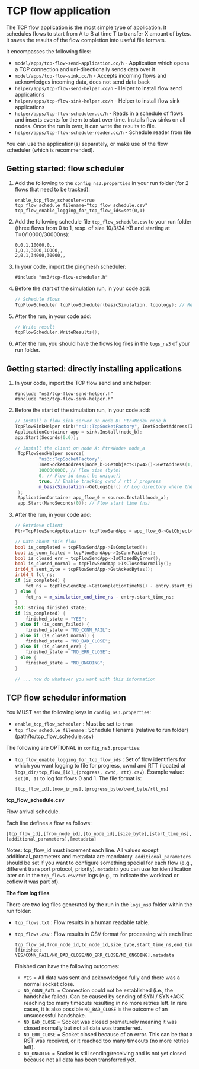 # TCP flow application

The TCP flow application is the most simple type of application. It schedules flows to start from A to B at time T to transfer X amount of bytes. It saves the results of the flow completion into useful file formats.

It encompasses the following files:

* `model/apps/tcp-flow-send-application.cc/h` - Application which opens a TCP connection and uni-directionally sends data over it
* `model/apps/tcp-flow-sink.cc/h` - Accepts incoming flows and acknowledges incoming data, does not send data back
* `helper/apps/tcp-flow-send-helper.cc/h` - Helper to install flow send applications
* `helper/apps/tcp-flow-sink-helper.cc/h` - Helper to install flow sink applications
* `helper/apps/tcp-flow-scheduler.cc/h` - Reads in a schedule of flows and inserts events for them to start over time. Installs flow sinks on all nodes. Once the run is over, it can write the results to file.
* `helper/apps/tcp-flow-schedule-reader.cc/h` - Schedule reader from file

You can use the application(s) separately, or make use of the flow scheduler (which is recommended).


## Getting started: flow scheduler

1. Add the following to the `config_ns3.properties` in your run folder (for 2 flows that need to be tracked):

   ```
   enable_tcp_flow_scheduler=true
   tcp_flow_schedule_filename="tcp_flow_schedule.csv"
   tcp_flow_enable_logging_for_tcp_flow_ids=set(0,1)
   ```

2. Add the following schedule file `tcp_flow_schedule.csv` to your run folder (three flows from 0 to 1, resp. of size 10/3/34 KB and starting at T=0/10000/30000ns):

   ```
   0,0,1,10000,0,,
   1,0,1,3000,10000,,
   2,0,1,34000,30000,,
   ```

3. In your code, import the pingmesh scheduler:

   ```
   #include "ns3/tcp-flow-scheduler.h"
   ```

3. Before the start of the simulation run, in your code add:

    ```c++
    // Schedule flows
    TcpFlowScheduler tcpFlowScheduler(basicSimulation, topology); // Requires enable_tcp_flow_scheduler=true
    ```
   
4. After the run, in your code add:

    ```c++
    // Write result
    tcpFlowScheduler.WriteResults();
    ```

5. After the run, you should have the flows log files in the `logs_ns3` of your run folder.


## Getting started: directly installing applications

1. In your code, import the TCP flow send and sink helper:

   ```
   #include "ns3/tcp-flow-send-helper.h"
   #include "ns3/tcp-flow-sink-helper.h"
   ```
   
2. Before the start of the simulation run, in your code add:

   ```c++
   // Install a flow sink server on node B: Ptr<Node> node_b
   TcpFlowSinkHelper sink("ns3::TcpSocketFactory", InetSocketAddress(Ipv4Address::GetAny(), 1024));
   ApplicationContainer app = sink.Install(node_b);
   app.Start(Seconds(0.0));
   
   // Install the client on node A: Ptr<Node> node_a
    TcpFlowSendHelper source(
            "ns3::TcpSocketFactory",
            InetSocketAddress(node_b->GetObject<Ipv4>()->GetAddress(1,0).GetLocal(), 1024),
            1000000000, // Flow size (byte)
            0, // Flow id (must be unique!)
            true, // Enable tracking cwnd / rtt / progress
            m_basicSimulation->GetLogsDir() // Log directory where the tcp_flow_0_{cwnd, rtt, progress}.csv are written
    );
    ApplicationContainer app_flow_0 = source.Install(node_a);
    app.Start(NanoSeconds(0)); // Flow start time (ns)
   ```

3. After the run, in your code add:

   ```c++
   // Retrieve client
   Ptr<TcpFlowSendApplication> tcpFlowSendApp = app_flow_0->GetObject<TcpFlowSendApplication>();

   // Data about this flow
   bool is_completed = tcpFlowSendApp->IsCompleted();
   bool is_conn_failed = tcpFlowSendApp->IsConnFailed();
   bool is_closed_err = tcpFlowSendApp->IsClosedByError();
   bool is_closed_normal = tcpFlowSendApp->IsClosedNormally();
   int64_t sent_byte = tcpFlowSendApp->GetAckedBytes();
   int64_t fct_ns;
   if (is_completed) {
       fct_ns = tcpFlowSendApp->GetCompletionTimeNs() - entry.start_time_ns;
   } else {
       fct_ns = m_simulation_end_time_ns - entry.start_time_ns;
   }
   std::string finished_state;
   if (is_completed) {
       finished_state = "YES";
   } else if (is_conn_failed) {
       finished_state = "NO_CONN_FAIL";
   } else if (is_closed_normal) {
       finished_state = "NO_BAD_CLOSE";
   } else if (is_closed_err) {
       finished_state = "NO_ERR_CLOSE";
   } else {
       finished_state = "NO_ONGOING";
   }
   
   // ... now do whatever you want with this information
   ```


## TCP flow scheduler information

You MUST set the following keys in `config_ns3.properties`:

* `enable_tcp_flow_scheduler` : Must be set to `true`
* `tcp_flow_schedule_filename` : Schedule filename (relative to run folder) (path/to/tcp_flow_schedule.csv)

The following are OPTIONAL in `config_ns3.properties`:

* `tcp_flow_enable_logging_for_tcp_flow_ids` : Set of flow identifiers for 
  which you want logging to file for progress, cwnd and RTT 
  (located at `logs_dir/tcp_flow_[id]_{progress, cwnd, rtt}.csv`). 
  Example value: `set(0, 1)` to log for flows 0 and 1.
  The file format is: 
  
  ```
  [tcp_flow_id],[now_in_ns],[progress_byte/cwnd_byte/rtt_ns]
  ```

**tcp_flow_schedule.csv**

Flow arrival schedule. 

Each line defines a flow as follows:

```
[tcp_flow_id],[from_node_id],[to_node_id],[size_byte],[start_time_ns],[additional_parameters],[metadata]
```

Notes: tcp_flow_id must increment each line. All values except additional_parameters and metadata are mandatory. `additional_parameters` should be set if you want to configure something special for each flow (e.g., different transport protocol, priority). `metadata` you can use for identification later on in the `tcp_flows.csv/txt` logs (e.g., to indicate the workload or coflow it was part of).

**The flow log files**

There are two log files generated by the run in the `logs_ns3` folder within the run folder:

* `tcp_flows.txt` : Flow results in a human readable table.
* `tcp_flows.csv` : Flow results in CSV format for processing with each line:

   ```
   tcp_flow_id,from_node_id,to_node_id,size_byte,start_time_ns,end_time_ns,duration_ns,amount_sent_byte,[finished: YES/CONN_FAIL/NO_BAD_CLOSE/NO_ERR_CLOSE/NO_ONGOING],metadata
   ```

  Finished can have the following outcomes:
  * `YES` = All data was sent and acknowledged fully and there was a normal socket close.
  * `NO_CONN_FAIL` = Connection could not be established (i.e., the handshake failed). Can be caused by sending of SYN / SYN+ACK reaching too many timeouts resulting in no more retries left. In rare cases, it is also possible `NO_BAD_CLOSE` is the outcome of an unsuccessful handshake.
  * `NO_BAD_CLOSE` = Socket was closed prematurely meaning it was closed normally but not all data was transferred.
  * `NO_ERR_CLOSE` = Socket closed because of an error. This can be that a RST was received, or it reached too many timeouts (no more retries left).
  * `NO_ONGOING` = Socket is still sending/receiving and is not yet closed because not all data has been transferred yet.
